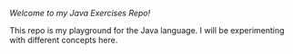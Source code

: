 *Welcome to my Java Exercises Repo!*


This repo is my playground for the Java language. I will be experimenting with different concepts here. 
